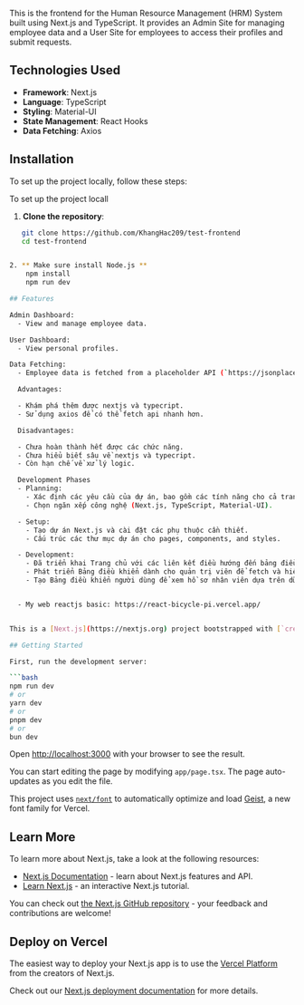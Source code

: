 This is the frontend for the Human Resource Management (HRM) System built using Next.js and TypeScript. It provides an Admin Site for managing employee data and a User Site for employees to access their profiles and submit requests.

## Technologies Used

-   **Framework**: Next.js
-   **Language**: TypeScript
-   **Styling**: Material-UI
-   **State Management**: React Hooks
-   **Data Fetching**: Axios

## Installation

To set up the project locally, follow these steps:

To set up the project locall

1. **Clone the repository**:

````bash
   git clone https://github.com/KhangHac209/test-frontend
   cd test-frontend


2. ** Make sure install Node.js **
    npm install
    npm run dev

## Features

Admin Dashboard:
  - View and manage employee data.

User Dashboard:
  - View personal profiles.

Data Fetching:
  - Employee data is fetched from a placeholder API (`https://jsonplaceholder.typicode.com/users`), which simulates the actual data source for demonstration purposes.

  Advantages:

  - Khám phá thêm được nextjs và typecript.
  - Sử dụng axios để có thể fetch api nhanh hơn.

  Disadvantages:

  - Chưa hoàn thành hết được các chức năng.
  - Chưa hiểu biết sâu về nextjs và typecript.
  - Còn hạn chế về xử lý logic.

  Development Phases
  - Planning:
    - Xác định các yêu cầu của dự án, bao gồm các tính năng cho cả trang tổng quan Quản trị viên và Người dùng.
    - Chọn ngăn xếp công nghệ (Next.js, TypeScript, Material-UI).

  - Setup:
    - Tạo dự án Next.js và cài đặt các phụ thuộc cần thiết.
    - Cấu trúc các thư mục dự án cho pages, components, and styles.

  - Development:
    - Đã triển khai Trang chủ với các liên kết điều hướng đến bảng điều khiển của Quản trị viên và Người dùng.
    - Phát triển Bảng điều khiển dành cho quản trị viên để fetch và hiển thị dữ liệu nhân viên bằng Axios.
    - Tạo Bảng điều khiển người dùng để xem hồ sơ nhân viên dựa trên dữ liệu người dùng đã chọn.


  - My web reactjs basic: https://react-bicycle-pi.vercel.app/


This is a [Next.js](https://nextjs.org) project bootstrapped with [`create-next-app`](https://nextjs.org/docs/app/api-reference/cli/create-next-app).

## Getting Started

First, run the development server:

```bash
npm run dev
# or
yarn dev
# or
pnpm dev
# or
bun dev
````

Open [http://localhost:3000](http://localhost:3000) with your browser to see the result.

You can start editing the page by modifying `app/page.tsx`. The page auto-updates as you edit the file.

This project uses [`next/font`](https://nextjs.org/docs/app/building-your-application/optimizing/fonts) to automatically optimize and load [Geist](https://vercel.com/font), a new font family for Vercel.

## Learn More

To learn more about Next.js, take a look at the following resources:

-   [Next.js Documentation](https://nextjs.org/docs) - learn about Next.js features and API.
-   [Learn Next.js](https://nextjs.org/learn) - an interactive Next.js tutorial.

You can check out [the Next.js GitHub repository](https://github.com/vercel/next.js) - your feedback and contributions are welcome!

## Deploy on Vercel

The easiest way to deploy your Next.js app is to use the [Vercel Platform](https://vercel.com/new?utm_medium=default-template&filter=next.js&utm_source=create-next-app&utm_campaign=create-next-app-readme) from the creators of Next.js.

Check out our [Next.js deployment documentation](https://nextjs.org/docs/app/building-your-application/deploying) for more details.

